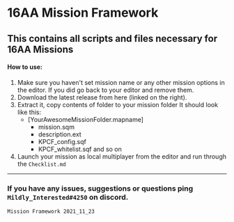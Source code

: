 # 16AA Mission Framework

## This contains all scripts and files necessary for 16AA Missions

#### How to use:

1. Make sure you haven't set mission name or any other mission options in the editor.
   If you did go back to your editor and remove them.
2. Download the latest release from here (linked on the right).
3. Extract it, copy contents of folder to your mission folder
   It should look like this:
   * [YourAwesomeMissionFolder.mapname]
     * mission.sqm
     * description.ext
     * KPCF_config.sqf
     * KPCF_whitelist.sqf
       and so on
4. Launch your mission as local multiplayer from the editor and run through the `Checklist.md`

---

### If you have any issues, suggestions or questions ping `Mildly_Interested#4250` on discord.

`Mission Framework 2021_11_23`
